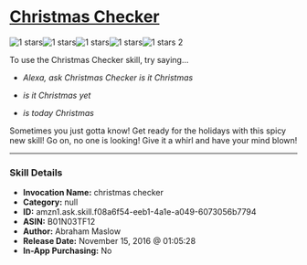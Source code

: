 # [Christmas Checker](http://alexa.amazon.com/#skills/amzn1.ask.skill.f08a6f54-eeb1-4a1e-a049-6073056b7794)
![1 stars](../../images/ic_star_black_18dp_1x.png)![1 stars](../../images/ic_star_border_black_18dp_1x.png)![1 stars](../../images/ic_star_border_black_18dp_1x.png)![1 stars](../../images/ic_star_border_black_18dp_1x.png)![1 stars](../../images/ic_star_border_black_18dp_1x.png) 2

To use the Christmas Checker skill, try saying...

* *Alexa, ask Christmas Checker is  it Christmas*

* *is it Christmas yet*

* *is today Christmas*

Sometimes you just gotta know! Get ready for the holidays with this spicy new skill! Go on, no one is looking! Give it a whirl and have your mind blown!

***

### Skill Details

* **Invocation Name:** christmas checker
* **Category:** null
* **ID:** amzn1.ask.skill.f08a6f54-eeb1-4a1e-a049-6073056b7794
* **ASIN:** B01N03TF12
* **Author:** Abraham Maslow
* **Release Date:** November 15, 2016 @ 01:05:28
* **In-App Purchasing:** No

